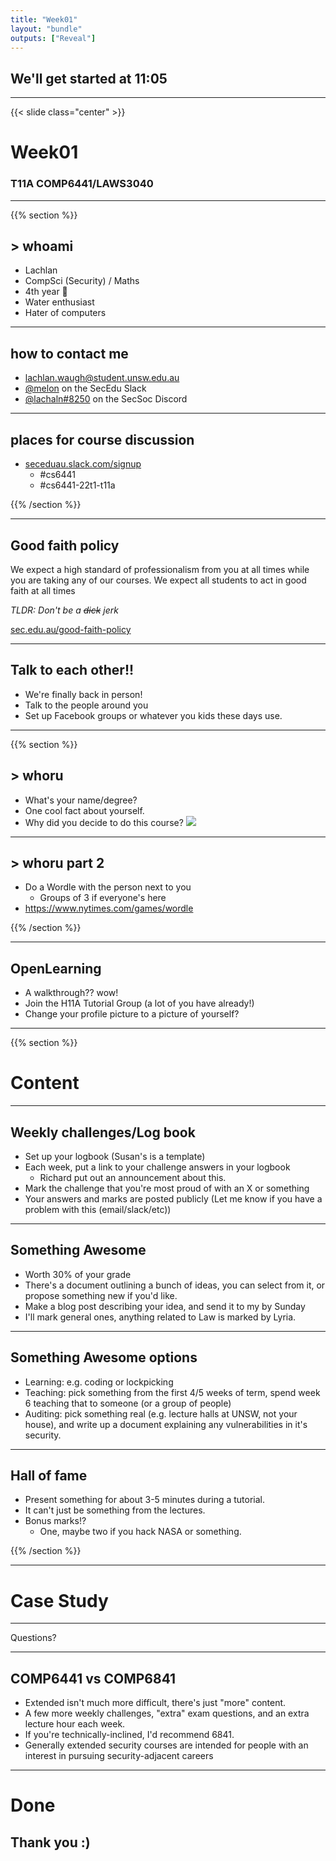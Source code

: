 ```yaml
---
title: "Week01"
layout: "bundle"
outputs: ["Reveal"]
---
```


## We'll get started at 11:05

---

{{< slide class="center" >}}
# Week01
### T11A COMP6441/LAWS3040

---

{{% section %}}

## > whoami

* Lachlan
* CompSci (Security) / Maths
* 4th year 👴
* Water enthusiast
* Hater of computers

---

## how to contact me

* lachlan.waugh@student.unsw.edu.au
* [@melon]() on the SecEdu Slack
* [@lachaln#8250]() on the SecSoc Discord

---

## places for course discussion

* [seceduau.slack.com/signup](https://seceduau.slack.com/signup)
    * #cs6441
    * #cs6441-22t1-t11a

{{% /section %}}

---

## Good faith policy

We expect a high standard of professionalism from you at all times while you are taking any of our courses. We expect all students to act in good faith at all times

*TLDR: Don't be a ~~dick~~ jerk*

[sec.edu.au/good-faith-policy](https://sec.edu.au/good-faith-policy)

---

## Talk to each other!!
* We're finally back in person!
* Talk to the people around you
* Set up Facebook groups or whatever you kids these days use.

---

{{% section %}}

## > whoru
* What's your name/degree?
* One cool fact about yourself.
* Why did you decide to do this course?
![](week01/earthquake.jpg)

---

## > whoru part 2
* Do a Wordle with the person next to you
    * Groups of 3 if everyone's here
* https://www.nytimes.com/games/wordle

{{% /section %}}

---

## OpenLearning
* A walkthrough?? wow!
* Join the H11A Tutorial Group (a lot of you have already!)
* Change your profile picture to a picture of yourself?

---

{{% section %}}

# Content

---

## Weekly challenges/Log book
* Set up your logbook (Susan's is a template)
* Each week, put a link to your challenge answers in your logbook
    * Richard put out an announcement about this.
* Mark the challenge that you're most proud of with an X or something
* Your answers and marks are posted publicly (Let me know if you have a problem with this (email/slack/etc))

---

## Something Awesome
* Worth 30% of your grade
* There's a document outlining a bunch of ideas, you can select from it, or propose something new if you'd like.
* Make a blog post describing your idea, and send it to my by Sunday
* I'll mark general ones, anything related to Law is marked by Lyria.

---

## Something Awesome options
* Learning: e.g. coding or lockpicking
* Teaching: pick something from the first 4/5 weeks of term, spend week 6 teaching that to someone (or a group of people)
* Auditing: pick something real (e.g. lecture halls at UNSW, not your house), and write up a document explaining any vulnerabilities in it's security.

---

## Hall of fame
* Present something for about 3-5 minutes during a tutorial.
* It can't just be something from the lectures.
* Bonus marks!?
    * One, maybe two if you hack NASA or something.

{{% /section %}}

---

# Case Study

---

Questions?

---

## COMP6441 vs COMP6841
* Extended isn't much more difficult, there's just "more" content.
* A few more weekly challenges, "extra" exam questions, and an extra lecture hour each week.
* If you're technically-inclined, I'd recommend 6841.
* Generally extended security courses are intended for people with an interest in pursuing security-adjacent careers

---

# Done
## Thank you :)